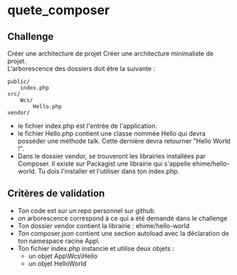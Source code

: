# quete_composer

## Challenge
Créer une architecture de projet
Créer une architecture minimaliste de projet.  
L'arborescence des dossiers doit être la suivante :
```
public/
    index.php
src/
    Wcs/
        Hello.php
vendor/
```
* le fichier index.php est l'entrée de l'application.
* le fichier Hello.php contient une classe nommée Hello qui devra posséder une méthode talk. Cette dernière devra retourner "Hello World !".  
* Dans le dossier vendor, se trouveront les librairies installées par Composer. Il existe sur Packagist une librairie qui s'appelle ehime/hello-world. Tu dois l'installer et l'utiliser dans ton index.php.
## Critères de validation
* Ton code est sur un repo personnel sur github.
* on arborescence correspond à ce qui a été demandé dans le challenge
* Ton dossier vendor contient la librairie : ehime/hello-world
* Ton composer.json contient une section autoload avec la déclaration de ton namespace racine App\
* Ton fichier index.php instancie et utilise deux objets :
  * un objet App\Wcs\Hello
  * un objet HelloWorld
